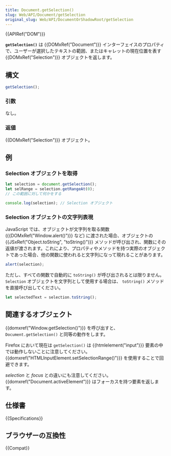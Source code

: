 ```yaml
---
title: Document.getSelection()
slug: Web/API/Document/getSelection
original_slug: Web/API/DocumentOrShadowRoot/getSelection
---
```


{{APIRef("DOM")}}

**`getSelection()`** は {{DOMxRef("Document")}} インターフェイスのプロパティで、ユーザーが選択したテキストの範囲、またはキャレットの現在位置を表す {{DOMxRef("Selection")}} オブジェクトを返します。

## 構文

```js
getSelection();
```

### 引数

なし。

### 返値

{{DOMxRef("Selection")}} オブジェクト。

## 例

### Selection オブジェクトを取得

```js
let selection = document.getSelection();
let selRange = selection.getRangeAt(0);
// この範囲に対して何かをする

console.log(selection); // Selection オブジェクト
```

### Selection オブジェクトの文字列表現

JavaScript では、オブジェクトが文字列を取る関数 ({{DOMxRef("Window.alert()")}} など) に渡された場合、オブジェクトの {{JSxRef("Object.toString", "toString()")}} メソッドが呼び出され、関数にその返値が渡されます。これにより、プロパティやメソッドを持つ実際のオブジェクトであった場合、他の関数に使われると文字列になって現れることがあります。

```js
alert(selection);
```

ただし、すべての関数で自動的に `toString()` が呼び出されるとは限りません。 `Selection` オブジェクトを文字列として使用する場合は、 `toString()` メソッドを直接呼び出してください。

```js
let selectedText = selection.toString();
```

## 関連するオブジェクト

{{domxref("Window.getSelection()")}} を呼び出すと、 `Document.getSelection()` と同等の動作をします。

Firefox において現在は `getSelection()` は {{htmlelement("input")}} 要素の中では動作しないことに注意してください。 {{domxref("HTMLInputElement.setSelectionRange()")}} を使用することで回避できます。

_selection_ と _focus_ との違いにも注意してください。 {{domxref("Document.activeElement")}} はフォーカスを持つ要素を返します。

## 仕様書

{{Specifications}}

## ブラウザーの互換性

{{Compat}}
